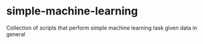 # simple-machine-learning
Collection of scripts that perform simple machine learning task given data in general
